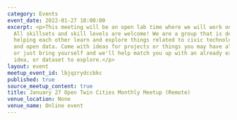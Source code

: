 ```yaml
---
category: Events
event_date: 2022-01-27 18:00:00
excerpt: <p>This meeting will be an open lab time where we will work on projects.
  All skillsets and skill levels are welcome! We are a group that is dedicated to
  helping each other learn and explore things related to civic technology, open government,
  and open data. Come with ideas for projects or things you may have already started,
  or just bring yourself and we'll help match you up with an already existing project,
  idea, or dataset to explore.</p>
layout: event
meetup_event_id: lbjqzrydccbkc
published: true
source_meetup_content: true
title: January 27 Open Twin Cities Monthly Meetup (Remote)
venue_location: None
venue_name: Online event
---
```

